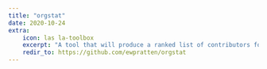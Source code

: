 ```yaml
---
title: "orgstat"
date: 2020-10-24
extra:
    icon: las la-toolbox
    excerpt: "A tool that will produce a ranked list of contributors for a GitHub organization based on commit count across all repos"
    redir_to: https://github.com/ewpratten/orgstat
---
```

